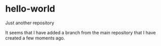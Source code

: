 # hello-world
Just another repository

It seems that I have added a branch from the main repository that I have created a few moments ago. 
